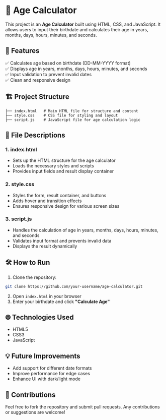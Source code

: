 
# 📅 Age Calculator

This project is an **Age Calculator** built using HTML, CSS, and JavaScript. It allows users to input their birthdate and calculates their age in years, months, days, hours, minutes, and seconds.

## 🚀 Features
✅ Calculates age based on birthdate (DD-MM-YYYY format)  
✅ Displays age in years, months, days, hours, minutes, and seconds  
✅ Input validation to prevent invalid dates  
✅ Clean and responsive design  

## 🏗️ Project Structure
```
├── index.html   # Main HTML file for structure and content
├── style.css    # CSS file for styling and layout
├── script.js    # JavaScript file for age calculation logic
```

## 📂 File Descriptions
### 1. index.html  
- Sets up the HTML structure for the age calculator  
- Loads the necessary styles and scripts  
- Provides input fields and result display container  

### 2. style.css  
- Styles the form, result container, and buttons  
- Adds hover and transition effects  
- Ensures responsive design for various screen sizes  

### 3. script.js  
- Handles the calculation of age in years, months, days, hours, minutes, and seconds  
- Validates input format and prevents invalid data  
- Displays the result dynamically  

## 🛠️ How to Run
1. Clone the repository:
```bash
git clone https://github.com/your-username/age-calculator.git
```
2. Open `index.html` in your browser  
3. Enter your birthdate and click **"Calculate Age"**  

## 🌐 Technologies Used
- HTML5  
- CSS3  
- JavaScript  

## 💡 Future Improvements
- Add support for different date formats  
- Improve performance for edge cases  
- Enhance UI with dark/light mode  

## 🎯 Contributions
Feel free to fork the repository and submit pull requests. Any contributions or suggestions are welcome!  
